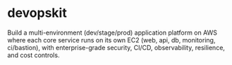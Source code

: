 # devopskit
Build a multi-environment (dev/stage/prod) application platform on AWS where each core service runs on its own EC2 (web, api, db, monitoring, ci/bastion), with enterprise-grade security, CI/CD, observability, resilience, and cost controls.
